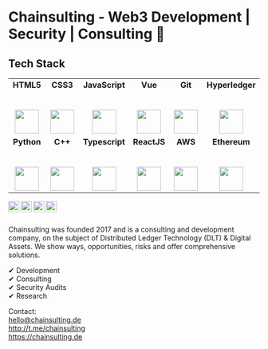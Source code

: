 # Chainsulting - Web3 Development | Security | Consulting 👋

## Tech Stack

<table>
  <tbody>
    <tr valign="top">
      <td width="16%" align="center">
        <strong>HTML5</strong><br><br><br>
        <img height="48px" src="https://cdn.svgporn.com/logos/html-5.svg">
      </td>
      <td width="16%" align="center">
        <strong>CSS3</strong><br><br><br>
        <img height="48px" src="https://cdn.svgporn.com/logos/css-3.svg">
      </td>
      <td width="16%" align="center">
        <strong>JavaScript</strong><br><br><br>
        <img height="48px" src="https://cdn.svgporn.com/logos/javascript.svg">
      </td>
      <td width="16%" align="center">
        <strong>Vue</strong><br><br><br>
        <img height="48px" src="https://cdn.svgporn.com/logos/vue.svg">
      </td>
      <td width="16%" align="center">
        <strong>Git</strong><br><br><br>
        <img height="48px" src="https://cdn.svgporn.com/logos/git-icon.svg">
      </td>
      <td width="16%" align="center">
        <strong>Hyperledger</strong><br><br><br>
        <img height="48px" src="https://cdn.svgporn.com/logos/ibm.svg">
      </td>
    </tr>
    <tr valign="top">
      <td width="16%" align="center">
        <strong>Python</strong><br><br><br>
        <img height="48px" src="https://cdn.svgporn.com/logos/python.svg">
      </td>
      <td width="16%" align="center">
        <strong>C++</strong><br><br><br>
        <img height="48px" src="https://cdn.svgporn.com/logos/c-plusplus.svg">
      </td>
      <td width="16%" align="center">
        <strong>Typescript</strong><br><br><br>
        <img height="48px" src="https://cdn.svgporn.com/logos/typescript-icon.svg">
      </td>
      <td width="16%" align="center">
        <strong>ReactJS</strong><br><br><br>
        <img height="48px" src="https://cdn.svgporn.com/logos/react.svg">
      </td>
      <td width="16%" align="center">
        <strong>AWS</strong><br><br><br>
        <img height="48px" src="https://cdn.svgporn.com/logos/aws.svg">
      </td>
      <td width="16%" align="center">
        <strong>Ethereum</strong><br><br><br>
        <img height="48px" src="https://cdn.svgporn.com/logos/ethereum.svg">
      </td>
    </tr>
  </tbody>
</table>

<a href="https://chainsulting.de">
  <img align="left" alt="Chainsulting - Website" width="22px" src="https://cdn.jsdelivr.net/npm/simple-icons@v3/icons/firefoxbrowser.svg"/>
</a>
<a href="https://linkedin.com/company/chainsulting">
  <img align="left" alt="Chainsulting - LinkedIn" width="22px" src="https://cdn.jsdelivr.net/npm/simple-icons@v3/icons/linkedin.svg"/>
</a>
<a href="https://twitter.com/chainsulting">
  <img align="left" alt="Chainsulting - Twitter" width="22px" src="https://cdn.jsdelivr.net/npm/simple-icons@v3/icons/twitter.svg"/>
</a>
<a href="https://t.me/chainsulting">
  <img align="left" alt="Chainsulting - Telegram" width="22px" src="https://cdn.jsdelivr.net/npm/simple-icons@v3/icons/telegram.svg"/>
</a>
<br />
<br />

Chainsulting was founded 2017 and is a consulting and development company, on the subject of Distributed Ledger Technology (DLT) & Digital Assets. We show ways, opportunities, risks and offer comprehensive solutions. 

✔ Development<br>
✔ Consulting <br>
✔ Security Audits<br>
✔ Research<br>

Contact:<br>
hello@chainsulting.de<br>
http://t.me/chainsulting<br>
https://chainsulting.de<br>
